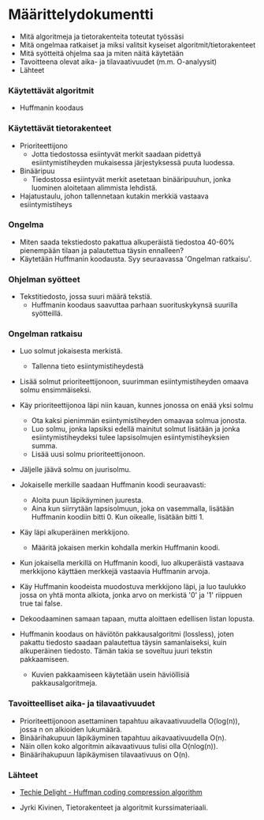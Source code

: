 # Määrittelydokumentti

* Mitä algoritmeja ja tietorakenteita toteutat työssäsi
* Mitä ongelmaa ratkaiset ja miksi valitsit kyseiset algoritmit/tietorakenteet
* Mitä syötteitä ohjelma saa ja miten näitä käytetään
* Tavoitteena olevat aika- ja tilavaativuudet (m.m. O-analyysit)
* Lähteet


### Käytettävät algoritmit

* Huffmanin koodaus


### Käytettävät tietorakenteet

* Prioriteettijono
  * Jotta tiedostossa esiintyvät merkit saadaan pidettyä esiintymistiheyden mukaisessa järjestyksessä puuta luodessa.
* Binääripuu
  * Tiedostossa esiintyvät merkit asetetaan binääripuuhun, jonka luominen aloitetaan alimmista lehdistä.
* Hajatustaulu, johon tallennetaan kutakin merkkiä vastaava esiintymistiheys

### Ongelma

* Miten saada tekstiedosto pakattua alkuperäistä tiedostoa 40-60% pienempään tilaan ja palautettua täysin ennalleen?
* Käytetään Huffmanin koodausta. Syy seuraavassa 'Ongelman ratkaisu'.

### Ohjelman syötteet

* Tekstitiedosto, jossa suuri määrä tekstiä.
  * Huffmanin koodaus saavuttaa parhaan suorituskykynsä suurilla syötteillä.

### Ongelman ratkaisu

* Luo solmut jokaisesta merkistä.
  * Tallenna tieto esiintymistiheydestä
* Lisää solmut prioriteettijonoon, suurimman esiintymistiheyden omaava solmu ensimmäiseksi.
* Käy prioriteettijonoa läpi niin kauan, kunnes jonossa on enää yksi solmu
  * Ota kaksi pienimmän esiintymistiheyden omaavaa solmua jonosta.
  * Luo solmu, jonka lapsiksi edellä mainitut solmut lisätään ja jonka esiintymistiheydeksi tulee lapsisolmujen esiintymistiheyksien summa.
  * Lisää uusi solmu prioriteettijonoon.
* Jäljelle jäävä solmu on juurisolmu.

* Jokaiselle merkille saadaan Huffmanin koodi seuraavasti:
  * Aloita puun läpikäyminen juuresta.
  * Aina kun siirrytään lapsisolmuun, joka on vasemmalla, lisätään Huffmanin koodiin bitti 0. Kun oikealle, lisätään bitti 1.
  
* Käy läpi alkuperäinen merkkijono.
  * Määritä jokaisen merkin kohdalla merkin Huffmanin koodi.

* Kun jokaisella merkillä on Huffmanin koodi, luo alkuperäistä vastaava merkkijono käyttäen merkkejä vastaavia Huffmanin arvoja.
* Käy Huffmanin koodeista muodostuva merkkijono läpi, ja luo taulukko jossa on yhtä monta alkiota, jonka arvo on merkistä '0' ja '1' riippuen true tai false.

* Dekoodaaminen samaan tapaan, mutta aloittaen edellisen listan lopusta.

* Huffmanin koodaus on häviötön pakkausalgoritmi (lossless), joten pakattu tiedosto saadaan palautettua täysin samanlaiseksi, kuin alkuperäinen tiedosto. Tämän takia se soveltuu juuri tekstin pakkaamiseen. 
  * Kuvien pakkaamiseen käytetään usein häviöllisiä pakkausalgoritmeja.

### Tavoitteelliset aika- ja tilavaativuudet

* Prioriteettijonoon asettaminen tapahtuu aikavaativuudella O(log(n)), jossa n on alkioiden lukumäärä.
* Binäärihakupuun läpikäyminen tapahtuu aikavaativuudella O(n).
* Näin ollen koko algoritmin aikavaativuus tulisi olla O(nlog(n)).
* Binäärihakupuun läpikäymisen tilavaativuus on O(n).

### Lähteet

* [Techie Delight - Huffman coding compression algorithm](https://www.techiedelight.com/huffman-coding/)

* Jyrki Kivinen, Tietorakenteet ja algoritmit kurssimateriaali.
